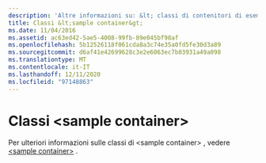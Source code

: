 ```yaml
---
description: 'Altre informazioni su: &lt; classi di contenitori di esempio &gt;'
title: Classi &lt;sample container&gt;
ms.date: 11/04/2016
ms.assetid: ac63ed42-5ae5-4008-99fb-89e045bf98af
ms.openlocfilehash: 5b12526118f061cda8a3c74e35a0fd5fe30d3a89
ms.sourcegitcommit: d6af41e42699628c3e2e6063ec7b03931a49a098
ms.translationtype: MT
ms.contentlocale: it-IT
ms.lasthandoff: 12/11/2020
ms.locfileid: "97148863"
---
```

# <a name="ltsample-containergt-classes"></a>Classi &lt;sample container&gt;

Per ulteriori informazioni sulle classi di \<sample container> , vedere [\<sample container>](../standard-library/sample-container.md) .
